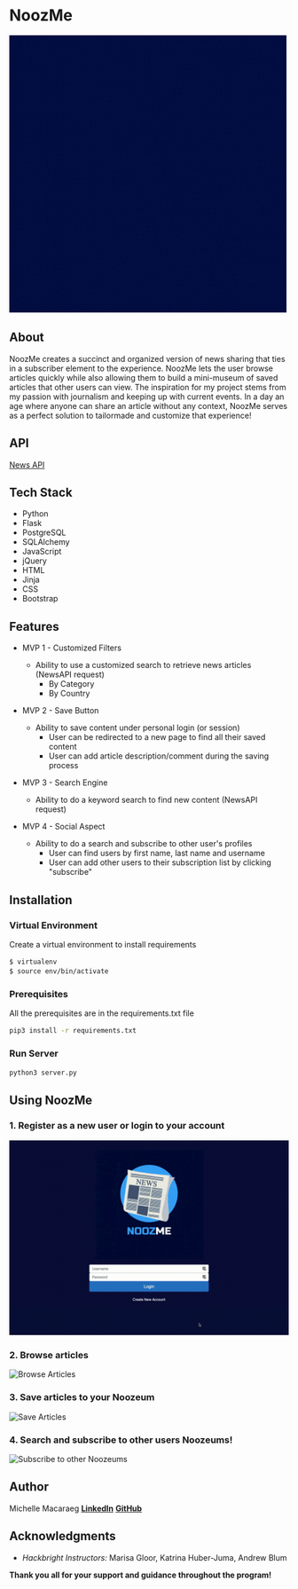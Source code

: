 # NoozMe
![](https://github.com/mkm3/NoozMe/blob/master/static/assets/NoozMeLogo.gif "NoozMe")	

## About
NoozMe creates a succinct and organized version of news sharing that ties in a subscriber element to the experience. NoozMe lets the user browse articles quickly while also allowing them to build a mini-museum of saved articles that other users can view. The inspiration for my project stems from my passion with journalism and keeping up with current events. In a day an age where anyone can share an article without any context, NoozMe serves as a perfect solution to tailormade and customize that experience!

## API
[News API](https://newsapi.org/)

## Tech Stack 
* Python 
* Flask
* PostgreSQL
* SQLAlchemy
* JavaScript 
* jQuery
* HTML
* Jinja
* CSS
* Bootstrap

## Features 
* MVP 1 - Customized Filters
    * Ability to use a customized search to retrieve news articles (NewsAPI request)
        * By Category
        * By Country

* MVP 2 - Save Button 
    * Ability to save content under personal login (or session) 
        * User can be redirected to a new page to find all their saved content
        * User can add article description/comment during the saving process

* MVP 3 - Search Engine 
    * Ability to do a keyword search to find new content (NewsAPI request)
  
* MVP 4 - Social Aspect
    * Ability to do a search and subscribe to other user's profiles
        * User can find users by first name, last name and username
        * User can add other users to their subscription list by clicking "subscribe"

## Installation

### Virtual Environment
Create a virtual environment to install requirements

```sh
$ virtualenv
$ source env/bin/activate
```

### Prerequisites
All the prerequisites are in the requirements.txt file 

```sh
pip3 install -r requirements.txt
```

### Run Server 

```sh
python3 server.py
```



## Using NoozMe
### 1. Register as a new user or login to your account
![](https://github.com/mkm3/NoozMe/blob/master/static/assets/gifs/register.gif "Register or Login")

### 2. Browse articles
![](https://github.com/mkm3/NoozMe/blob/master/static/assets/gifs/browse.gif "Browse Articles")

### 3. Save articles to your Noozeum
![](https://github.com/mkm3/NoozMe/blob/master/static/assets/gifs/save.gif "Save Articles")

### 4. Search and subscribe to other users Noozeums!
![](https://github.com/mkm3/NoozMe/blob/master/static/assets/gifs/subscribe.gif "Subscribe to other Noozeums")


## Author 
Michelle Macaraeg
**[LinkedIn](https://www.linkedin.com/in/macaraegm/)**
**[GitHub](https://github.com/mkm3)**


## Acknowledgments
* *Hackbright Instructors:* Marisa Gloor, Katrina Huber-Juma, Andrew Blum

**Thank you all for your support and guidance throughout the program!**
